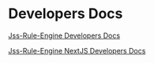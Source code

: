 # Developers Docs

[Jss-Rule-Engine Developers Docs](https://jackthehack.github.io/Sitecore.JSS-Rule-Engine/jss-rule-engine)

[Jss-Rule-Engine NextJS Developers Docs](https://jackthehack.github.io/Sitecore.JSS-Rule-Engine/jss-rule-engine-nextjs)